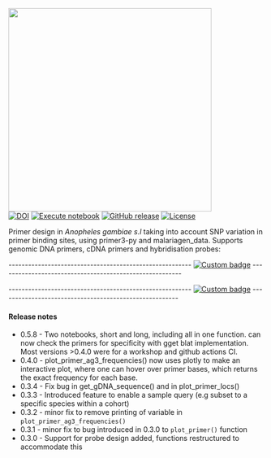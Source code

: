 [<img src="https://github.com/sanjaynagi/AgamPrimer/blob/main/graphics/AgamPrimer_logo.png?raw=True" width="400"/>](https://github.com/sanjaynagi/AgamPrimer/blob/main/graphics/AgamPrimer_logo.png?raw=True)   
[![DOI](https://zenodo.org/badge/503315581.svg)](https://zenodo.org/badge/latestdoi/503315581)
[![Execute notebook](https://github.com/sanjaynagi/AgamPrimer/workflows/Execute%20notebook/badge.svg)](https://github.com/sanjaynagi/AgamPrimer/actions?query=workflow:"Execute+notebook")
[![GitHub release](https://img.shields.io/github/release/sanjaynagi/AgamPrimer?include_prereleases=&sort=semver&color=blue)](https://github.com/sanjaynagi/AgamPrimer/releases/)
[![License](https://img.shields.io/badge/License-MIT-blue)](#license)

Primer design in *Anopheles gambiae s.l* taking into account SNP variation in primer binding sites, using primer3-py and malariagen_data. Supports genomic DNA primers, cDNA primers and hybridisation probes:    

-------------------------------------------------------- [![Custom badge](https://img.shields.io/endpoint?color=white&logo=Google%20Colab&url=https%3A%2F%2Fraw.githubusercontent.com%2Fsanjaynagi%2FAgamPrimer%2Fmain%2Fgraphics%2Fbadge.json)](https://colab.research.google.com/github/sanjaynagi/AgamPrimer/blob/main/notebooks/AgamPrimer-long.ipynb) --------------------------------------------------------   


-------------------------------------------------------- [![Custom badge](https://img.shields.io/endpoint?color=red&logo=Google%20Colab&url=https%3A%2F%2Fraw.githubusercontent.com%2Fsanjaynagi%2FAgamPrimer%2Fmain%2Fgraphics%2Fbadge-short.json)](https://colab.research.google.com/github/sanjaynagi/AgamPrimer/blob/main/notebooks/AgamPrimer-short.ipynb) -------------------------------------------------------  



#### Release notes

- 0.5.8 - Two notebooks, short and long, including all in one function. can now check the primers for specificity with gget blat implementation. Most versions >0.4.0  were for a workshop and github actions CI.
- 0.4.0 - plot_primer_ag3_frequencies() now uses plotly to make an interactive plot, where one can hover over primer bases, which returns the exact frequency for each base.
- 0.3.4 - Fix bug in get_gDNA_sequence() and in plot_primer_locs()
- 0.3.3 - Introduced feature to enable a sample query (e.g subset to a specific species within a cohort)
- 0.3.2 - minor fix to remove printing of variable in `plot_primer_ag3_frequencies()`
- 0.3.1 - minor fix to bug introduced in 0.3.0 to `plot_primer()` function
- 0.3.0 - Support for probe design added, functions restructured to accommodate this
